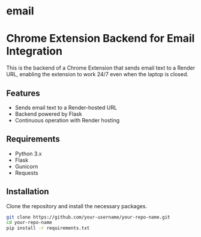 # email
# Chrome Extension Backend for Email Integration

This is the backend of a Chrome Extension that sends email text to a Render URL, enabling the extension to work 24/7 even when the laptop is closed.

## Features
- Sends email text to a Render-hosted URL
- Backend powered by Flask
- Continuous operation with Render hosting

## Requirements
- Python 3.x
- Flask
- Gunicorn
- Requests

## Installation

Clone the repository and install the necessary packages.

```bash
git clone https://github.com/your-username/your-repo-name.git
cd your-repo-name
pip install -r requirements.txt
